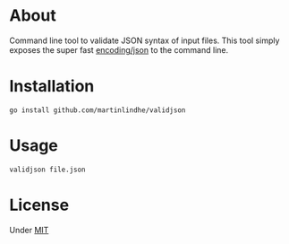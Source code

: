 # About

Command line tool to validate JSON syntax of input files.
This tool simply exposes the super fast [encoding/json](https://golang.org/pkg/encoding/json/) to the command line.


# Installation

    go install github.com/martinlindhe/validjson


# Usage

    validjson file.json


# License

Under [MIT](LICENSE)
